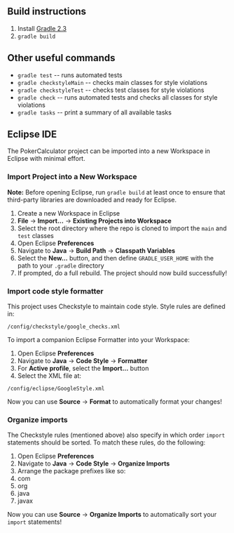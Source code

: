 ## Build instructions

1. Install [Gradle 2.3](https://services.gradle.org/distributions/gradle-2.3-bin.zip)
2. `gradle build`

## Other useful commands

* `gradle test` -- runs automated tests
* `gradle checkstyleMain` -- checks main classes for style violations
* `gradle checkstyleTest` -- checks test classes for style violations
* `gradle check` -- runs automated tests and checks all classes for style violations
* `gradle tasks` -- print a summary of all available tasks

## Eclipse IDE

The PokerCalculator project can be imported into a new Workspace in Eclipse with minimal effort.

### Import Project into a New Workspace

**Note:** Before opening Eclipse, run `gradle build` at least once to ensure that third-party libraries are downloaded and ready for Eclipse.

1. Create a new Workspace in Eclipse
2. **File** -> **Import...** -> **Existing Projects into Workspace**
3. Select the root directory where the repo is cloned to import the `main` and `test` classes
4. Open Eclipse **Preferences**
5. Navigate to **Java** -> **Build Path** -> **Classpath Variables**
6. Select the **New...** button, and then define `GRADLE_USER_HOME` with the path to your `.gradle` directory
7. If prompted, do a full rebuild.  The project should now build successfully!

### Import code style formatter

This project uses Checkstyle to maintain code style.  Style rules are defined in:

`/config/checkstyle/google_checks.xml`

To import a companion Eclipse Formatter into your Workspace:

1. Open Eclipse **Preferences**
2. Navigate to **Java** -> **Code Style** -> **Formatter**
3. For **Active profile**, select the **Import...** button
4. Select the XML file at:

`/config/eclipse/GoogleStyle.xml`

Now you can use **Source** -> **Format** to automatically format your changes!

### Organize imports

The Checkstyle rules (mentioned above) also specify in which order `import` statements should be sorted.  To match these rules, do the following:

1. Open Eclipse **Preferences**
2. Navigate to **Java** -> **Code Style** -> **Organize Imports**
3. Arrange the package prefixes like so:
  1. com
  2. org
  3. java
  4. javax

Now you can use **Source** -> **Organize Imports** to automatically sort your `import` statements!
